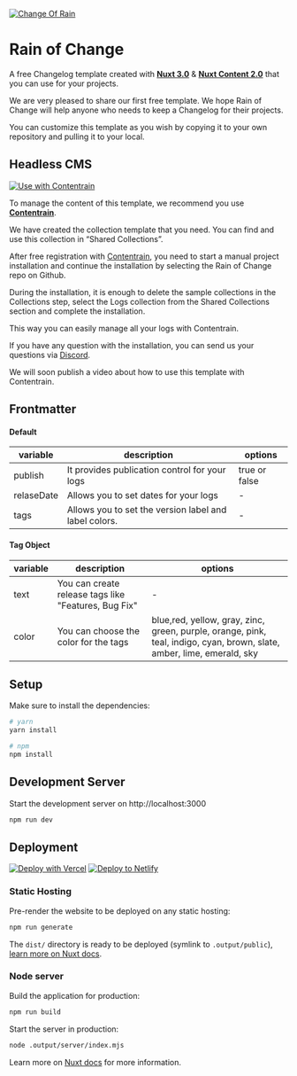 
[![Change Of Rain](https://imagedelivery.net/yx26LyQGM_miwnGU8RnEaw/161e2520-980c-4c92-c953-a7080a77a800/public)](https://change-log-red.vercel.app/)

# Rain of Change
A free Changelog template created with [**Nuxt 3.0**](https://nuxtjs.org) & [**Nuxt Content 2.0**](https://content.nuxtjs.org) that you can use for your projects.

We are very pleased to share our first free template. We hope Rain of Change will help anyone who needs to keep a Changelog for their projects.

You can customize this template as you wish by copying it to your own repository and pulling it to your local.


## Headless CMS
[![Use with Contentrain](https://imagedelivery.net/yx26LyQGM_miwnGU8RnEaw/721c176e-f4b1-4495-1d6c-87a4b9ffa100/public)](https://app.contentrain.io)


To manage the content of this template, we recommend you use [**Contentrain**](Contentrain).

We have created the collection template that you need. You can find and use this collection in “Shared Collections”.

After free registration with [Contentrain](**Contentrain**), you need to start a manual project installation and continue the installation by selecting the Rain of Change repo on Github.

During the installation, it is enough to delete the sample collections in the Collections step, select the Logs collection from the Shared Collections section and complete the installation.

This way you can easily manage all your logs with Contentrain.

If you have any question with the installation, you can send us your questions via [Discord](**Discord**).

We will soon publish a video about how to use this template with Contentrain.


## Frontmatter
#### Default
|variable|description|options|
|-|-|-|
|publish|It provides publication control for your logs| true or false|
|relaseDate|Allows you to set dates for your logs| -|
|tags|Allows you to set the version label and label colors. | -|

#### Tag Object
|variable|description|options|
|-|-|-|
|text| You can create release tags like "Features, Bug Fix"| -|
|color| You can choose the color for the tags | blue,red, yellow, gray, zinc, green, purple, orange, pink, teal, indigo, cyan, brown, slate, amber, lime, emerald, sky |

## Setup

Make sure to install the dependencies:

```bash
# yarn
yarn install

# npm
npm install
```

## Development Server

Start the development server on http://localhost:3000

```bash
npm run dev
```

## Deployment

[![Deploy with Vercel](https://vercel.com/button)](https://vercel.com/new/clone?repository-url=https://github.com/Contentrain/rain-of-change) [![Deploy to Netlify](https://www.netlify.com/img/deploy/button.svg)](https://app.netlify.com/start/deploy?repository=https://github.com/Contentrain/rain-of-change)


### Static Hosting

Pre-render the website to be deployed on any static hosting:

```bash
npm run generate
```

The `dist/` directory is ready to be deployed (symlink to `.output/public`), [learn more on Nuxt docs](https://v3.nuxtjs.org/guide/deploy/static-hosting).

### Node server

Build the application for production:

```bash
npm run build
```

Start the server in production:

```bash
node .output/server/index.mjs
```

Learn more on [Nuxt docs](https://v3.nuxtjs.org/guide/deploy/node-server) for more information.
